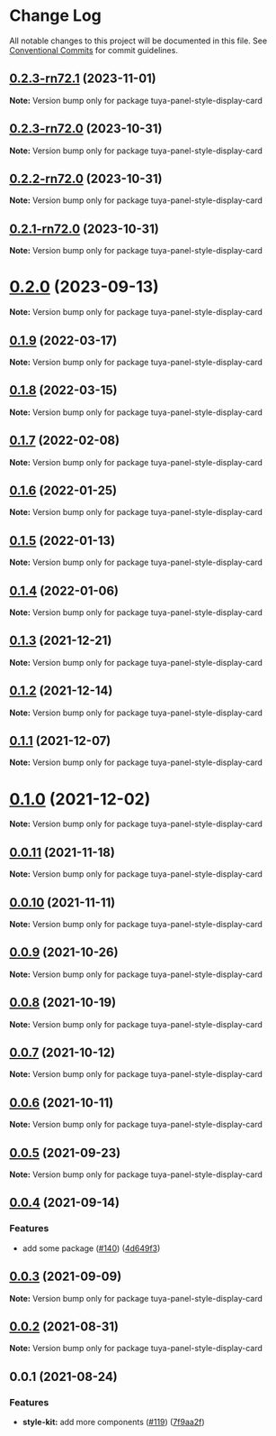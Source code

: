 # Change Log

All notable changes to this project will be documented in this file.
See [Conventional Commits](https://conventionalcommits.org) for commit guidelines.

## [0.2.3-rn72.1](https://github.com/tuya/tuya-panel-kit/compare/tuya-panel-style-display-card@0.2.3-rn72.0...tuya-panel-style-display-card@0.2.3-rn72.1) (2023-11-01)

**Note:** Version bump only for package tuya-panel-style-display-card





## [0.2.3-rn72.0](https://github.com/tuya/tuya-panel-kit/compare/tuya-panel-style-display-card@0.2.2-rn72.0...tuya-panel-style-display-card@0.2.3-rn72.0) (2023-10-31)

**Note:** Version bump only for package tuya-panel-style-display-card





## [0.2.2-rn72.0](https://github.com/tuya/tuya-panel-kit/compare/tuya-panel-style-display-card@0.2.1-rn72.0...tuya-panel-style-display-card@0.2.2-rn72.0) (2023-10-31)

**Note:** Version bump only for package tuya-panel-style-display-card





## [0.2.1-rn72.0](https://github.com/tuya/tuya-panel-kit/compare/tuya-panel-style-display-card@0.2.0...tuya-panel-style-display-card@0.2.1-rn72.0) (2023-10-31)

**Note:** Version bump only for package tuya-panel-style-display-card





# [0.2.0](https://github.com/tuya/tuya-panel-kit/compare/tuya-panel-style-display-card@0.1.9...tuya-panel-style-display-card@0.2.0) (2023-09-13)

**Note:** Version bump only for package tuya-panel-style-display-card





## [0.1.9](https://github.com/tuya/tuya-panel-kit/compare/tuya-panel-style-display-card@0.1.8...tuya-panel-style-display-card@0.1.9) (2022-03-17)

**Note:** Version bump only for package tuya-panel-style-display-card





## [0.1.8](https://github.com/tuya/tuya-panel-kit/compare/tuya-panel-style-display-card@0.1.7...tuya-panel-style-display-card@0.1.8) (2022-03-15)

**Note:** Version bump only for package tuya-panel-style-display-card





## [0.1.7](https://github.com/tuya/tuya-panel-kit/compare/tuya-panel-style-display-card@0.1.6...tuya-panel-style-display-card@0.1.7) (2022-02-08)

**Note:** Version bump only for package tuya-panel-style-display-card





## [0.1.6](https://github.com/tuya/tuya-panel-kit/compare/tuya-panel-style-display-card@0.1.5...tuya-panel-style-display-card@0.1.6) (2022-01-25)

**Note:** Version bump only for package tuya-panel-style-display-card





## [0.1.5](https://github.com/tuya/tuya-panel-kit/compare/tuya-panel-style-display-card@0.1.4...tuya-panel-style-display-card@0.1.5) (2022-01-13)

**Note:** Version bump only for package tuya-panel-style-display-card





## [0.1.4](https://github.com/tuya/tuya-panel-kit/compare/tuya-panel-style-display-card@0.1.3...tuya-panel-style-display-card@0.1.4) (2022-01-06)

**Note:** Version bump only for package tuya-panel-style-display-card





## [0.1.3](https://github.com/tuya/tuya-panel-kit/compare/tuya-panel-style-display-card@0.1.2...tuya-panel-style-display-card@0.1.3) (2021-12-21)

**Note:** Version bump only for package tuya-panel-style-display-card





## [0.1.2](https://github.com/tuya/tuya-panel-kit/compare/tuya-panel-style-display-card@0.1.1...tuya-panel-style-display-card@0.1.2) (2021-12-14)

**Note:** Version bump only for package tuya-panel-style-display-card





## [0.1.1](https://github.com/tuya/tuya-panel-kit/compare/tuya-panel-style-display-card@0.0.11...tuya-panel-style-display-card@0.1.1) (2021-12-07)

**Note:** Version bump only for package tuya-panel-style-display-card





# [0.1.0](https://github.com/tuya/tuya-panel-kit/compare/tuya-panel-style-display-card@0.0.11...tuya-panel-style-display-card@0.1.0) (2021-12-02)

**Note:** Version bump only for package tuya-panel-style-display-card





## [0.0.11](https://github.com/tuya/tuya-panel-kit/compare/tuya-panel-style-display-card@0.0.10...tuya-panel-style-display-card@0.0.11) (2021-11-18)

**Note:** Version bump only for package tuya-panel-style-display-card





## [0.0.10](https://github.com/tuya/tuya-panel-kit/compare/tuya-panel-style-display-card@0.0.9...tuya-panel-style-display-card@0.0.10) (2021-11-11)

**Note:** Version bump only for package tuya-panel-style-display-card





## [0.0.9](https://github.com/tuya/tuya-panel-kit/compare/tuya-panel-style-display-card@0.0.8...tuya-panel-style-display-card@0.0.9) (2021-10-26)

**Note:** Version bump only for package tuya-panel-style-display-card





## [0.0.8](https://github.com/tuya/tuya-panel-kit/compare/tuya-panel-style-display-card@0.0.6...tuya-panel-style-display-card@0.0.8) (2021-10-19)

**Note:** Version bump only for package tuya-panel-style-display-card





## [0.0.7](https://github.com/tuya/tuya-panel-kit/compare/tuya-panel-style-display-card@0.0.6...tuya-panel-style-display-card@0.0.7) (2021-10-12)

**Note:** Version bump only for package tuya-panel-style-display-card





## [0.0.6](https://github.com/tuya/tuya-panel-kit/compare/tuya-panel-style-display-card@0.0.5...tuya-panel-style-display-card@0.0.6) (2021-10-11)

**Note:** Version bump only for package tuya-panel-style-display-card





## [0.0.5](https://github.com/tuya/tuya-panel-kit/compare/tuya-panel-style-display-card@0.0.4...tuya-panel-style-display-card@0.0.5) (2021-09-23)

**Note:** Version bump only for package tuya-panel-style-display-card





## [0.0.4](https://github.com/tuya/tuya-panel-kit/compare/tuya-panel-style-display-card@0.0.3...tuya-panel-style-display-card@0.0.4) (2021-09-14)


### Features

* add some package ([#140](https://github.com/tuya/tuya-panel-kit/issues/140)) ([4d649f3](https://github.com/tuya/tuya-panel-kit/commit/4d649f3020ac96bc9aa16c0d27f925b13244317c))





## [0.0.3](https://github.com/tuya/tuya-panel-kit/compare/tuya-panel-style-display-card@0.0.2...tuya-panel-style-display-card@0.0.3) (2021-09-09)

**Note:** Version bump only for package tuya-panel-style-display-card





## [0.0.2](https://github.com/tuya/tuya-panel-kit/compare/tuya-panel-style-display-card@0.0.1...tuya-panel-style-display-card@0.0.2) (2021-08-31)

**Note:** Version bump only for package tuya-panel-style-display-card





## 0.0.1 (2021-08-24)


### Features

* **style-kit:** add more components ([#119](https://github.com/tuya/tuya-panel-kit/issues/119)) ([7f9aa2f](https://github.com/tuya/tuya-panel-kit/commit/7f9aa2fecf01c73760eeb88fcc09703ccef3afca))

